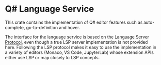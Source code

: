 # Q# Language Service

This crate contains the implementation of Q# editor features such as
auto-complete, go-to-definition and hover.

The interface for the language service is based on the
[Language Server Protocol](https://microsoft.github.io/language-server-protocol/specifications/specification-current),
even though a true LSP server implementation is not provided here.
Following the LSP protocol makes it easy to use the implementation in
a variety of editors (Monaco, VS Code, JupyterLab) whose extension APIs
either use LSP or map closely to LSP concepts.
